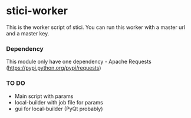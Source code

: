 stici-worker
========
This is the worker script of stici. You can run this worker with a master url and a master key.

### Dependency

This module only have one dependency
	-  Apache Requests (https://pypi.python.org/pypi/requests)


### TO DO
 - Main script with params
 - local-builder with job file for params
 - gui for local-builder (PyQt probably)
 